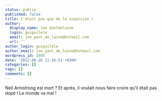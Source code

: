 ```yaml
---
status: publie
published: false
title: C'était pas que de la suspicion !
author:
  display_name: Joe Gantdelaine
  login: guiguilele
  email: joe_gant_de_laine@hotmail.com
  url: ''
author_login: guiguilele
author_email: joe_gant_de_laine@hotmail.com
wordpress_id: 1095
date: '2012-08-26 11:26:51 +0200'
categories: []
tags: []
comments: []
---
```

Neil Armstrong est mort ? Et après, il voulait nous faire croire qu'il était pas dopé ! Le monde va mal !
